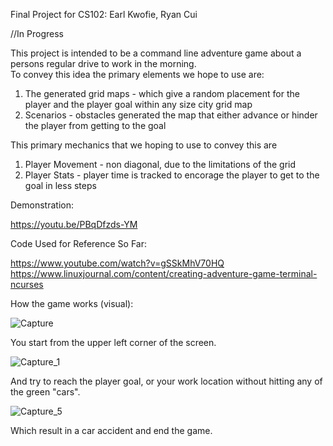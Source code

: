 Final Project for CS102: Earl Kwofie, Ryan Cui

//In Progress

This project is intended to be a command line adventure game about a persons regular drive to work in the morning.  
To convey this idea the primary elements we hope to use are:  
  
1. The generated grid maps - which give a random placement for the player and the player goal within any size city grid map
2. Scenarios - obstacles generated the map that either advance or hinder the player from getting to the goal
  
This primary mechanics that we hoping to use to convey this are

1. Player Movement - non diagonal, due to the limitations of the grid
2. Player Stats - player time is tracked to encorage the player to get to the goal in less steps   

Demonstration:

https://youtu.be/PBqDfzds-YM


Code Used for Reference So Far:

https://www.youtube.com/watch?v=gSSkMhV70HQ  
https://www.linuxjournal.com/content/creating-adventure-game-terminal-ncurses

How the game works (visual):  

![Capture](https://user-images.githubusercontent.com/46614943/146629361-3ee0e618-b398-4f4d-ada9-68e52ede5f13.PNG)

You start from the upper left corner of the screen.  

![Capture_1](https://user-images.githubusercontent.com/46614943/146629370-93cad2ad-a5d4-4d58-9ba6-81818bf56ce9.PNG)

And try to reach the player goal, or your work location without hitting any of the green "cars".

![Capture_5](https://user-images.githubusercontent.com/46614943/146629393-f6104d96-6c76-4cff-88c1-dbabf982506c.PNG)

Which result in a car accident and end the game.




